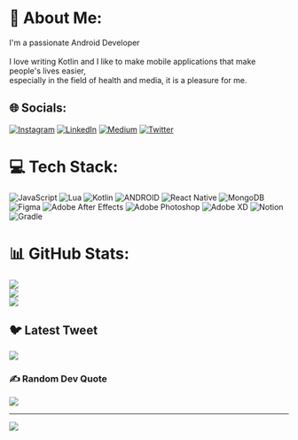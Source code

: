 # 💫 About Me:
I'm a passionate Android Developer<br><br>I love writing Kotlin and I like to make mobile applications that make people's lives easier, <br>especially in the field of health and media, it is a pleasure for me.


## 🌐 Socials:
[![Instagram](https://img.shields.io/badge/Instagram-%23E4405F.svg?logo=Instagram&logoColor=white)](https://www.instagram.com/dnzsrslk/) [![LinkedIn](https://img.shields.io/badge/LinkedIn-%230077B5.svg?logo=linkedin&logoColor=white)](https://www.linkedin.com/in/denizsarisuluk/) [![Medium](https://img.shields.io/badge/Medium-12100E?logo=medium&logoColor=white)](https://medium.com/@dnzsrslk) [![Twitter](https://img.shields.io/badge/Twitter-%231DA1F2.svg?logo=Twitter&logoColor=white)](https://twitter.com/denizsarisuluk) 

# 💻 Tech Stack:
![JavaScript](https://img.shields.io/badge/javascript-%23323330.svg?style=for-the-badge&logo=javascript&logoColor=%23F7DF1E) ![Lua](https://img.shields.io/badge/lua-%232C2D72.svg?style=for-the-badge&logo=lua&logoColor=white) ![Kotlin](https://img.shields.io/badge/kotlin-%230095D5.svg?style=for-the-badge&logo=kotlin&logoColor=white) ![ANDROID](https://img.shields.io/badge/android-%2320232a.svg?style=for-the-badge&logo=android&logoColor=%a4c639) ![React Native](https://img.shields.io/badge/react_native-%2320232a.svg?style=for-the-badge&logo=react&logoColor=%2361DAFB) ![MongoDB](https://img.shields.io/badge/MongoDB-%234ea94b.svg?style=for-the-badge&logo=mongodb&logoColor=white) 	![Figma](https://img.shields.io/badge/figma-%23F24E1E.svg?style=for-the-badge&logo=figma&logoColor=white) ![Adobe After Effects](https://img.shields.io/badge/Adobe%20After%20Effects-9999FF.svg?style=for-the-badge&logo=Adobe%20After%20Effects&logoColor=white) ![Adobe Photoshop](https://img.shields.io/badge/adobephotoshop-%2331A8FF.svg?style=for-the-badge&logo=adobephotoshop&logoColor=white) ![Adobe XD](https://img.shields.io/badge/Adobe%20XD-470137?style=for-the-badge&logo=Adobe%20XD&logoColor=#FF61F6) ![Notion](https://img.shields.io/badge/Notion-%23000000.svg?style=for-the-badge&logo=notion&logoColor=white) ![Gradle](https://img.shields.io/badge/Gradle-02303A.svg?style=for-the-badge&logo=Gradle&logoColor=white)
# 📊 GitHub Stats:
![](https://github-readme-stats.vercel.app/api?username=denizsari&theme=default&hide_border=false&include_all_commits=true&count_private=true)<br/>
![](https://github-readme-streak-stats.herokuapp.com/?user=denizsari&theme=default&hide_border=false)<br/>
![](https://github-readme-stats.vercel.app/api/top-langs/?username=denizsari&theme=default&hide_border=false&include_all_commits=true&count_private=true&layout=compact)

## 🐦 Latest Tweet
[![](https://gtce.itsvg.in/api?username=https://twitter.com/denizsarisuluk)](https://github.com/VishwaGauravIn/github-twitter-card-embed)

### ✍️ Random Dev Quote
![](https://quotes-github-readme.vercel.app/api?type=horizontal&theme=light)

---
[![](https://visitcount.itsvg.in/api?id=denizsari&icon=2&color=12)](https://visitcount.itsvg.in)

<!-- Proudly created with GPRM ( https://gprm.itsvg.in ) -->
